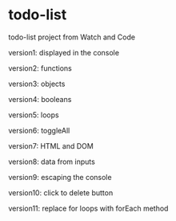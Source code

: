 # todo-list

todo-list project from Watch and Code

version1: displayed in the console

version2: functions

version3: objects

version4: booleans

version5: loops

version6: toggleAll

version7: HTML and DOM

version8: data from inputs

version9: escaping the console

version10: click to delete button

version11: replace for loops with forEach method
